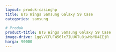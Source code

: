 ```yaml
---
layout: produk-casinghp
title: BTS Wings Samsung Galaxy S9 Case
categories: samsung

# Produk
product-title: BTS Wings Samsung Galaxy S9 Case
image-drive: 1ggVVCFUFW56lc7IUU6Tu8jwMsYD4IEjR
harga: 90000
---
```

